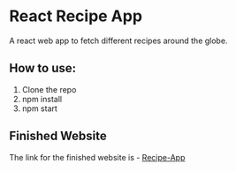 # React Recipe App
A react web app to fetch different recipes around the globe.


## How to use:
1. Clone the repo
1. npm install
1. npm start


## Finished Website
The link for the finished website is - [Recipe-App](https://react-recipe-app-project1.netlify.app/) 
